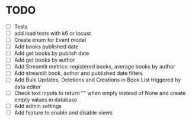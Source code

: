 # TODO

- [ ] Tests
- [ ] add load tests with k6 or locust
- [ ] Create enum for Event model
- [ ] Add books published date
- [ ] Add get books by publish date
- [ ] Add get books by author
- [ ] Add Streamlit metrics: registered books, average books by author
- [ ] Add streamlit book, author and published date filters
- [ ] Add Bulk Updates, Deletions and Creations in Book List triggered by data editor
- [ ] Check text inputs to return "" when empty instead of None and create empty values in database
- [ ] Add admin settings
- [ ] Add feature to enable and disable views
